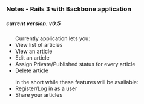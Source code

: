 <h3>Notes - Rails 3 with Backbone application</h3>
<h5>current version: v0.5</h5>
 <ul>Currently application lets you:
    <li>View list of articles</li>
    <li>View an article</li>
    <li>Edit an article</li>
    <li>Assign Private/Published status for every article</li>
    <li>Delete article</li>
 </ul>
<ul>In the short while these features will be available:
  <li>Register/Log in as a user</li>
  <li>Share your articles</li>
</ul>
